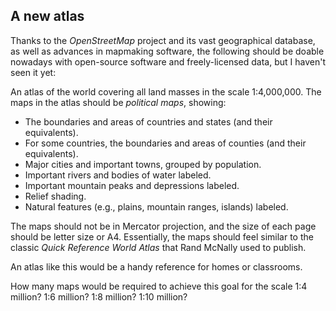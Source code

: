 <a id=A_new_atlas></a>
## A new atlas

Thanks to the _OpenStreetMap_ project and its vast geographical database, as well as advances in mapmaking software, the following should be doable nowadays with open-source software and freely-licensed data, but I haven't seen it yet:

An atlas of the world covering all land masses in the scale 1:4,000,000.  The maps in the atlas should be _political maps_, showing:

- The boundaries and areas of countries and states (and their equivalents).
- For some countries, the boundaries and areas of counties (and their equivalents).
- Major cities and important towns, grouped by population.
- Important rivers and bodies of water labeled.
- Important mountain peaks and depressions labeled.
- Relief shading.
- Natural features (e.g., plains, mountain ranges, islands) labeled.

The maps should not be in Mercator projection, and the size of each page should be letter size or A4.  Essentially, the maps should feel similar to the classic _Quick Reference World Atlas_ that Rand McNally used to publish.

An atlas like this would be a handy reference for homes or classrooms.

How many maps would be required to achieve this goal for the scale 1:4 million?  1:6 million?  1:8 million?  1:10 million?

